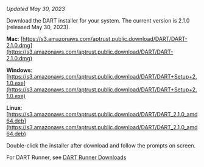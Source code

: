 _Updated May 30, 2023_

Download the DART installer for your system. The current version is 2.1.0 (released May 30, 2023).

__Mac__: [https://s3.amazonaws.com/aptrust.public.download/DART/DART-2.1.0.dmg](https://s3.amazonaws.com/aptrust.public.download/DART/DART-2.1.0.dmg)

__Windows__: [https://s3.amazonaws.com/aptrust.public.download/DART/DART+Setup+2.1.0.exe](https://s3.amazonaws.com/aptrust.public.download/DART/DART+Setup+2.1.0.exe)

__Linux__: [https://s3.amazonaws.com/aptrust.public.download/DART/DART_2.1.0_amd64.deb](https://s3.amazonaws.com/aptrust.public.download/DART/DART_2.1.0_amd64.deb)

Double-click the installer after download and follow the prompts on screen.

For DART Runner, see [DART Runner Downloads](users/dart_runner/#downloads)
